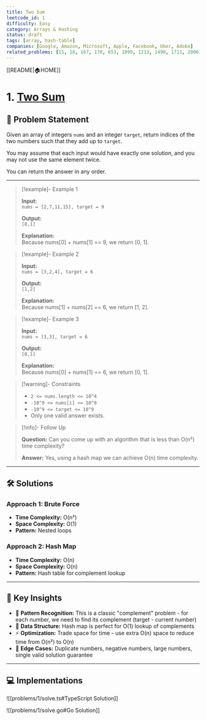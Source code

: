 ```yaml
---
title: Two Sum
leetcode_id: 1
difficulty: Easy
category: Arrays & Hashing
status: draft
tags: [array, hash-table]
companies: [Google, Amazon, Microsoft, Apple, Facebook, Uber, Adobe]
related_problems: [15, 18, 167, 170, 653, 1099, 1213, 1498, 1711, 2006]
---
```


[[README|🏠HOME]]

# 1. [Two Sum](https://leetcode.com/problems/two-sum/description/)

## 📝 Problem Statement

Given an array of integers `nums` and an integer `target`, return indices of the two numbers such that they add up to `target`.

You may assume that each input would have exactly one solution, and you may not use the same element twice.

You can return the answer in any order.

---

> [!example]- Example 1
>
> **Input:**  
> `nums = [2,7,11,15], target = 9`
>
> **Output:**  
> `[0,1]`
>
> **Explanation:**  
> Because nums[0] + nums[1] == 9, we return [0, 1].

> [!example]- Example 2
>
> **Input:**  
> `nums = [3,2,4], target = 6`
>
> **Output:**  
> `[1,2]`
>
> **Explanation:**  
> Because nums[1] + nums[2] == 6, we return [1, 2].

> [!example]- Example 3
>
> **Input:**  
> `nums = [3,3], target = 6`
>
> **Output:**  
> `[0,1]`
>
> **Explanation:**  
> Because nums[0] + nums[1] == 6, we return [0, 1].

> [!warning]- Constraints
>
> - `2 <= nums.length <= 10^4`
> - `-10^9 <= nums[i] <= 10^9`
> - `-10^9 <= target <= 10^9`
> - Only one valid answer exists.

> [!info]- Follow Up
>
> **Question:** Can you come up with an algorithm that is less than O(n²) time complexity?
>
> **Answer:** Yes, using a hash map we can achieve O(n) time complexity.

---

## 🛠️ Solutions

### Approach 1: Brute Force

- **Time Complexity:** O(n²)
- **Space Complexity:** O(1)
- **Pattern:** Nested loops

### Approach 2: Hash Map

- **Time Complexity:** O(n)
- **Space Complexity:** O(n)
- **Pattern:** Hash table for complement lookup

---

## 🔑 Key Insights

- 🧠 **Pattern Recognition:** This is a classic "complement" problem - for each number, we need to find its complement (target - current number)
- 🔧 **Data Structure:** Hash map is perfect for O(1) lookup of complements
- ⚡ **Optimization:** Trade space for time - use extra O(n) space to reduce time from O(n²) to O(n)
- 🎯 **Edge Cases:** Duplicate numbers, negative numbers, large numbers, single valid solution guarantee

---

## 💻 Implementations

![[problems/1/solve.ts#TypeScript Solution]]

![[problems/1/solve.go#Go Solution]]
